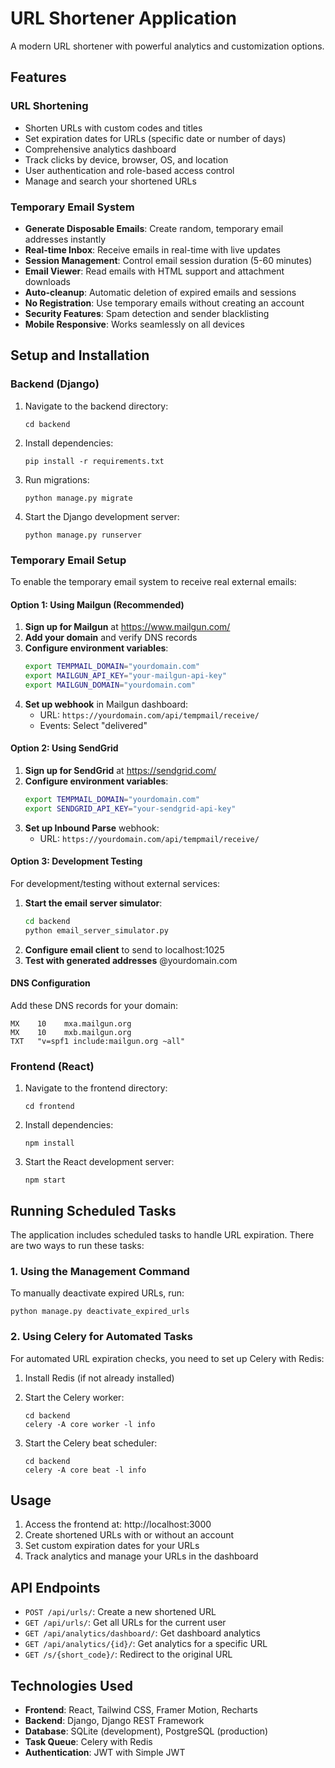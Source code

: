 # URL Shortener Application

A modern URL shortener with powerful analytics and customization options.

## Features

### URL Shortening
- Shorten URLs with custom codes and titles
- Set expiration dates for URLs (specific date or number of days)
- Comprehensive analytics dashboard
- Track clicks by device, browser, OS, and location
- User authentication and role-based access control
- Manage and search your shortened URLs

### Temporary Email System
- **Generate Disposable Emails**: Create random, temporary email addresses instantly
- **Real-time Inbox**: Receive emails in real-time with live updates
- **Session Management**: Control email session duration (5-60 minutes)
- **Email Viewer**: Read emails with HTML support and attachment downloads
- **Auto-cleanup**: Automatic deletion of expired emails and sessions
- **No Registration**: Use temporary emails without creating an account
- **Security Features**: Spam detection and sender blacklisting
- **Mobile Responsive**: Works seamlessly on all devices

## Setup and Installation

### Backend (Django)

1. Navigate to the backend directory:
   ```
   cd backend
   ```

2. Install dependencies:
   ```
   pip install -r requirements.txt
   ```

3. Run migrations:
   ```
   python manage.py migrate
   ```

4. Start the Django development server:
   ```
   python manage.py runserver
   ```

### Temporary Email Setup

To enable the temporary email system to receive real external emails:

#### Option 1: Using Mailgun (Recommended)

1. **Sign up for Mailgun** at https://www.mailgun.com/
2. **Add your domain** and verify DNS records
3. **Configure environment variables**:
   ```bash
   export TEMPMAIL_DOMAIN="yourdomain.com"
   export MAILGUN_API_KEY="your-mailgun-api-key"
   export MAILGUN_DOMAIN="yourdomain.com"
   ```
4. **Set up webhook** in Mailgun dashboard:
   - URL: `https://yourdomain.com/api/tempmail/receive/`
   - Events: Select "delivered"

#### Option 2: Using SendGrid

1. **Sign up for SendGrid** at https://sendgrid.com/
2. **Configure environment variables**:
   ```bash
   export TEMPMAIL_DOMAIN="yourdomain.com"
   export SENDGRID_API_KEY="your-sendgrid-api-key"
   ```
3. **Set up Inbound Parse** webhook:
   - URL: `https://yourdomain.com/api/tempmail/receive/`

#### Option 3: Development Testing

For development/testing without external services:
1. **Start the email server simulator**:
   ```bash
   cd backend
   python email_server_simulator.py
   ```
2. **Configure email client** to send to localhost:1025
3. **Test with generated addresses** @yourdomain.com

#### DNS Configuration

Add these DNS records for your domain:
```
MX    10    mxa.mailgun.org
MX    10    mxb.mailgun.org
TXT   "v=spf1 include:mailgun.org ~all"
```

### Frontend (React)

1. Navigate to the frontend directory:
   ```
   cd frontend
   ```

2. Install dependencies:
   ```
   npm install
   ```

3. Start the React development server:
   ```
   npm start
   ```

## Running Scheduled Tasks

The application includes scheduled tasks to handle URL expiration. There are two ways to run these tasks:

### 1. Using the Management Command

To manually deactivate expired URLs, run:

```
python manage.py deactivate_expired_urls
```

### 2. Using Celery for Automated Tasks

For automated URL expiration checks, you need to set up Celery with Redis:

1. Install Redis (if not already installed)

2. Start the Celery worker:
   ```
   cd backend
   celery -A core worker -l info
   ```

3. Start the Celery beat scheduler:
   ```
   cd backend
   celery -A core beat -l info
   ```

## Usage

1. Access the frontend at: http://localhost:3000
2. Create shortened URLs with or without an account
3. Set custom expiration dates for your URLs
4. Track analytics and manage your URLs in the dashboard

## API Endpoints

- `POST /api/urls/`: Create a new shortened URL
- `GET /api/urls/`: Get all URLs for the current user
- `GET /api/analytics/dashboard/`: Get dashboard analytics
- `GET /api/analytics/{id}/`: Get analytics for a specific URL
- `GET /s/{short_code}/`: Redirect to the original URL

## Technologies Used

- **Frontend**: React, Tailwind CSS, Framer Motion, Recharts
- **Backend**: Django, Django REST Framework
- **Database**: SQLite (development), PostgreSQL (production)
- **Task Queue**: Celery with Redis
- **Authentication**: JWT with Simple JWT 